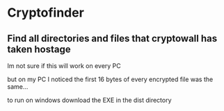 # Cryptofinder

## Find all directories and files that cryptowall has taken hostage

Im not sure if this will work on every PC

but on my PC I noticed the first 16 bytes of every encrypted file was the same...

to run on windows download the EXE in the dist directory
